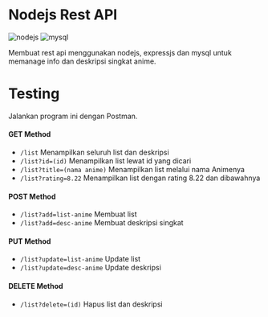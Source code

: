 # Nodejs Rest API
![nodejs](https://img.shields.io/badge/runtime-nodejs-52b788?style=plastic&logo=node.js&logoColor=white)
![mysql](https://img.shields.io/badge/database-mysql-f77f00?style=plastic&logo=mysql&logoColor=white)
<br>

Membuat rest api menggunakan nodejs, expressjs dan mysql untuk memanage info dan deskripsi singkat anime.

# Testing
Jalankan program ini dengan Postman.<br>

#### GET Method
- ``` /list ``` Menampilkan seluruh list dan deskripsi
- ``` /list?id=(id) ``` Menampilkan list lewat id yang dicari
- ``` /list?title=(nama anime) ``` Menampilkan list melalui nama Animenya
- ``` /list?rating=8.22 ``` Menampilkan list dengan rating 8.22 dan dibawahnya

#### POST Method
- ``` /list?add=list-anime ``` Membuat list
- ``` /list?add=desc-anime ``` Membuat deskripsi singkat

#### PUT Method
- ``` /list?update=list-anime ``` Update list
- ``` /list?update=desc-anime ``` Update deskripsi

#### DELETE Method
- ``` /list?delete=(id) ``` Hapus list dan deskripsi